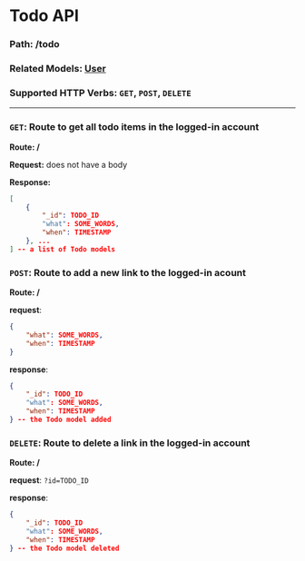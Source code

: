 # Todo API
### Path: /todo
### Related Models: [User](../models/user.js)
### Supported HTTP Verbs: ```GET```, ```POST```, ```DELETE```
---
### ```GET```: Route to get all todo items in the logged-in account
**Route: /**

**Request:** does not have a body

**Response:**
```json
[
    {
        "_id": TODO_ID
        "what": SOME_WORDS,
        "when": TIMESTAMP
    }, ...
] -- a list of Todo models
```

### ```POST```: Route to add a new link to the logged-in acount
**Route: /**

**request**:
```json
{
    "what": SOME_WORDS,
    "when": TIMESTAMP
}
```

**response**:
```json
{
    "_id": TODO_ID
    "what": SOME_WORDS,
    "when": TIMESTAMP
} -- the Todo model added
```

### ```DELETE```: Route to delete a link in the logged-in account
**Route: /**

**request**: ```?id=TODO_ID```

**response**:
```json
{
    "_id": TODO_ID
    "what": SOME_WORDS,
    "when": TIMESTAMP
} -- the Todo model deleted
```